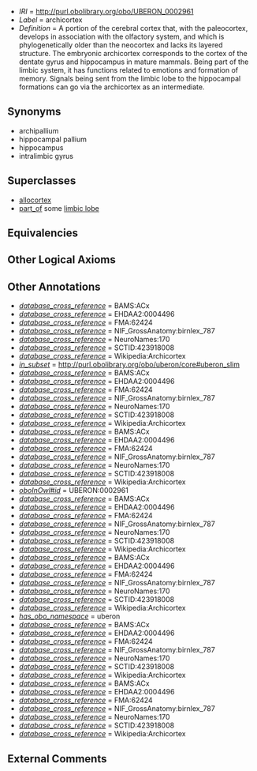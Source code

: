  * *IRI* = http://purl.obolibrary.org/obo/UBERON_0002961
 * *Label* = archicortex
 * *Definition* = A portion of the cerebral cortex that, with the paleocortex, develops in association with the olfactory system, and which is phylogenetically older than the neocortex and lacks its layered structure. The embryonic archicortex corresponds to the cortex of the dentate gyrus and hippocampus in mature mammals. Being part of the limbic system, it has functions related to emotions and formation of memory. Signals being sent from the limbic lobe to the hippocampal formations can go via the archicortex as an intermediate.

## Synonyms

 * archipallium
 * hippocampal pallium
 * hippocampus
 * intralimbic gyrus

## Superclasses

 * [allocortex](../../UBERON/34/UBERON_0014734.md)
 * [part_of](../../BFO/50/BFO_0000050.md) some [limbic lobe](../../UBERON/00/UBERON_0002600.md)

## Equivalencies


## Other Logical Axioms


## Other Annotations

 * *[database_cross_reference](../../ef/oboInOwl#hasDbXref.md)* = BAMS:ACx
 * *[database_cross_reference](../../ef/oboInOwl#hasDbXref.md)* = EHDAA2:0004496
 * *[database_cross_reference](../../ef/oboInOwl#hasDbXref.md)* = FMA:62424
 * *[database_cross_reference](../../ef/oboInOwl#hasDbXref.md)* = NIF_GrossAnatomy:birnlex_787
 * *[database_cross_reference](../../ef/oboInOwl#hasDbXref.md)* = NeuroNames:170
 * *[database_cross_reference](../../ef/oboInOwl#hasDbXref.md)* = SCTID:423918008
 * *[database_cross_reference](../../ef/oboInOwl#hasDbXref.md)* = Wikipedia:Archicortex
 * *[in_subset](../../et/oboInOwl#inSubset.md)* = http://purl.obolibrary.org/obo/uberon/core#uberon_slim
 * *[database_cross_reference](../../ef/oboInOwl#hasDbXref.md)* = BAMS:ACx
 * *[database_cross_reference](../../ef/oboInOwl#hasDbXref.md)* = EHDAA2:0004496
 * *[database_cross_reference](../../ef/oboInOwl#hasDbXref.md)* = FMA:62424
 * *[database_cross_reference](../../ef/oboInOwl#hasDbXref.md)* = NIF_GrossAnatomy:birnlex_787
 * *[database_cross_reference](../../ef/oboInOwl#hasDbXref.md)* = NeuroNames:170
 * *[database_cross_reference](../../ef/oboInOwl#hasDbXref.md)* = SCTID:423918008
 * *[database_cross_reference](../../ef/oboInOwl#hasDbXref.md)* = Wikipedia:Archicortex
 * *[database_cross_reference](../../ef/oboInOwl#hasDbXref.md)* = BAMS:ACx
 * *[database_cross_reference](../../ef/oboInOwl#hasDbXref.md)* = EHDAA2:0004496
 * *[database_cross_reference](../../ef/oboInOwl#hasDbXref.md)* = FMA:62424
 * *[database_cross_reference](../../ef/oboInOwl#hasDbXref.md)* = NIF_GrossAnatomy:birnlex_787
 * *[database_cross_reference](../../ef/oboInOwl#hasDbXref.md)* = NeuroNames:170
 * *[database_cross_reference](../../ef/oboInOwl#hasDbXref.md)* = SCTID:423918008
 * *[database_cross_reference](../../ef/oboInOwl#hasDbXref.md)* = Wikipedia:Archicortex
 * *[oboInOwl#id](../../id/oboInOwl#id.md)* = UBERON:0002961
 * *[database_cross_reference](../../ef/oboInOwl#hasDbXref.md)* = BAMS:ACx
 * *[database_cross_reference](../../ef/oboInOwl#hasDbXref.md)* = EHDAA2:0004496
 * *[database_cross_reference](../../ef/oboInOwl#hasDbXref.md)* = FMA:62424
 * *[database_cross_reference](../../ef/oboInOwl#hasDbXref.md)* = NIF_GrossAnatomy:birnlex_787
 * *[database_cross_reference](../../ef/oboInOwl#hasDbXref.md)* = NeuroNames:170
 * *[database_cross_reference](../../ef/oboInOwl#hasDbXref.md)* = SCTID:423918008
 * *[database_cross_reference](../../ef/oboInOwl#hasDbXref.md)* = Wikipedia:Archicortex
 * *[database_cross_reference](../../ef/oboInOwl#hasDbXref.md)* = BAMS:ACx
 * *[database_cross_reference](../../ef/oboInOwl#hasDbXref.md)* = EHDAA2:0004496
 * *[database_cross_reference](../../ef/oboInOwl#hasDbXref.md)* = FMA:62424
 * *[database_cross_reference](../../ef/oboInOwl#hasDbXref.md)* = NIF_GrossAnatomy:birnlex_787
 * *[database_cross_reference](../../ef/oboInOwl#hasDbXref.md)* = NeuroNames:170
 * *[database_cross_reference](../../ef/oboInOwl#hasDbXref.md)* = SCTID:423918008
 * *[database_cross_reference](../../ef/oboInOwl#hasDbXref.md)* = Wikipedia:Archicortex
 * *[has_obo_namespace](../../ce/oboInOwl#hasOBONamespace.md)* = uberon
 * *[database_cross_reference](../../ef/oboInOwl#hasDbXref.md)* = BAMS:ACx
 * *[database_cross_reference](../../ef/oboInOwl#hasDbXref.md)* = EHDAA2:0004496
 * *[database_cross_reference](../../ef/oboInOwl#hasDbXref.md)* = FMA:62424
 * *[database_cross_reference](../../ef/oboInOwl#hasDbXref.md)* = NIF_GrossAnatomy:birnlex_787
 * *[database_cross_reference](../../ef/oboInOwl#hasDbXref.md)* = NeuroNames:170
 * *[database_cross_reference](../../ef/oboInOwl#hasDbXref.md)* = SCTID:423918008
 * *[database_cross_reference](../../ef/oboInOwl#hasDbXref.md)* = Wikipedia:Archicortex
 * *[database_cross_reference](../../ef/oboInOwl#hasDbXref.md)* = BAMS:ACx
 * *[database_cross_reference](../../ef/oboInOwl#hasDbXref.md)* = EHDAA2:0004496
 * *[database_cross_reference](../../ef/oboInOwl#hasDbXref.md)* = FMA:62424
 * *[database_cross_reference](../../ef/oboInOwl#hasDbXref.md)* = NIF_GrossAnatomy:birnlex_787
 * *[database_cross_reference](../../ef/oboInOwl#hasDbXref.md)* = NeuroNames:170
 * *[database_cross_reference](../../ef/oboInOwl#hasDbXref.md)* = SCTID:423918008
 * *[database_cross_reference](../../ef/oboInOwl#hasDbXref.md)* = Wikipedia:Archicortex

## External Comments

